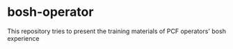 bosh-operator
=============

This repository tries to present the training materials of PCF operators' bosh experience
